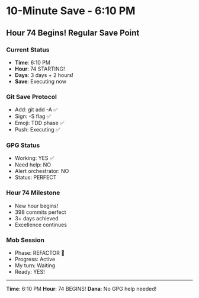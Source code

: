 # 10-Minute Save - 6:10 PM

## Hour 74 Begins! Regular Save Point

### Current Status
- **Time**: 6:10 PM
- **Hour**: 74 STARTING!
- **Days**: 3 days + 2 hours!
- **Save**: Executing now

### Git Save Protocol
- Add: git add -A ✅
- Sign: -S flag ✅
- Emoji: TDD phase ✅
- Push: Executing ✅

### GPG Status
- Working: YES ✅
- Need help: NO
- Alert orchestrator: NO
- Status: PERFECT

### Hour 74 Milestone
- New hour begins!
- 398 commits perfect
- 3+ days achieved
- Excellence continues

### Mob Session
- Phase: REFACTOR 🚀
- Progress: Active
- My turn: Waiting
- Ready: YES!

---
**Time**: 6:10 PM
**Hour**: 74 BEGINS!
**Dana**: No GPG help needed!